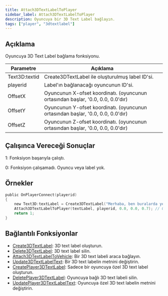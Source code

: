 ```yaml
---
title: Attach3DTextLabelToPlayer
sidebar_label: Attach3DTextLabelToPlayer
description: Oyuncuya bir 3D Text Label bağlayın.
tags: ["player", "3dtextlabel"]
---
```


## Açıklama

Oyuncuya 3D Text Label bağlama fonksiyonu.

| Parametre | Açıklama                                                                        |
| --------- | --------------------------------------------------------------------------------|
| Text3D:textid | Create3DTextLabel ile oluşturulmuş label ID'si.                                 |
| playerid  | Label'ın bağlanacağı oyuncunun ID'si.                                           |
| OffsetX   | Oyuncunun X-ofset koordinatı. (oyuncunun ortasından başlar, '0.0, 0.0, 0.0'dır) |
| OffsetY   | Oyuncunun Y-ofset koordinatı. (oyuncunun ortasından başlar, '0.0, 0.0, 0.0'dır) |
| OffsetZ   | Oyuncunun Z-ofset koordinatı. (oyuncunun ortasından başlar, '0.0, 0.0, 0.0'dır) |

## Çalışınca Vereceği Sonuçlar

1: Fonksiyon başarıyla çalıştı.

0: Fonksiyon çalışamadı. Oyuncu veya label yok.

## Örnekler

```c
public OnPlayerConnect(playerid)
{
    new Text3D:textLabel = Create3DTextLabel("Merhaba, ben buralarda yeniyim!", 0x008080FF, 30.0, 40.0, 50.0, 40.0, 0); // 3D text labelimizi yaratıyoruz
    Attach3DTextLabelToPlayer(textLabel, playerid, 0.0, 0.0, 0.7); // Oyuncu oyuna girdiğinde Text Label'ı ona bağlıyoruz
    return 1;
}
```

## Bağlantılı Fonksiyonlar

- [Create3DTextLabel](Create3DTextLabel): 3D text label oluşturun.
- [Delete3DTextLabel](Delete3DTextLabel): 3D text label silin.
- [Attach3DTextLabelToVehicle](Attach3DTextLabelToVehicle): Bir 3D text labeli araca bağlayın.
- [Update3DTextLabelText](Update3DTextLabelText): Bir 3D text labelin metnini değiştirin.
- [CreatePlayer3DTextLabel](CreatePlayer3DTextLabel): Sadece bir oyuncuya özel 3D text label oluşturun.
- [DeletePlayer3DTextLabel](DeletePlayer3DTextLabel): Oyuncuya bağlı 3D text labeli silin.
- [UpdatePlayer3DTextLabelText](UpdatePlayer3DTextLabelText): Oyuncuya özel 3D text labelin metnini değiştirin.
